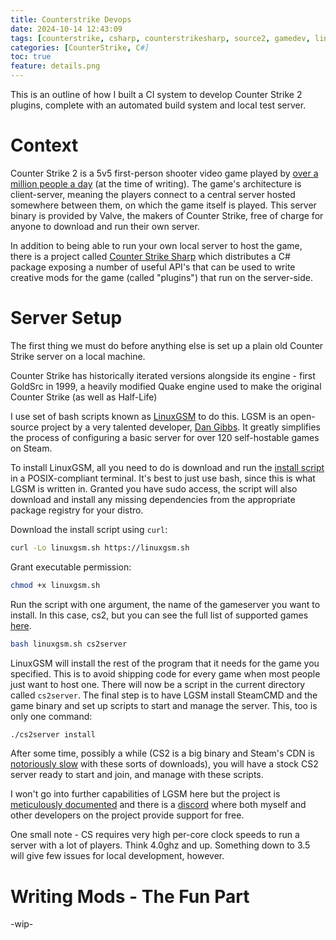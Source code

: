 ```yaml
---
title: Counterstrike Devops
date: 2024-10-14 12:43:09
tags: [counterstrike, csharp, counterstrikesharp, source2, gamedev, linux]
categories: [CounterStrike, C#]
toc: true
feature: details.png
---
```


This is an outline of how I built a CI system to develop Counter Strike 2 plugins, complete with an automated build system and local test server.

# Context

Counter Strike 2 is a 5v5 first-person shooter video game played by <a href="https://steamcharts.com/app/730">over a million people a day</a> (at the time of writing). The game's architecture is client-server, meaning the players connect to a central server hosted somewhere between them, on which the game itself is played. This server binary is provided by Valve, the makers of Counter Strike, free of charge for anyone to download and run their own server. 

In addition to being able to run your own local server to host the game, there is a project called <a href="https://cssharp.dev">Counter Strike Sharp</a> which distributes a C# package exposing a number of useful API's that can be used to write creative mods for the game (called "plugins") that run on the server-side.

# Server Setup

The first thing we must do before anything else is set up a plain old Counter Strike server on a local machine. 

Counter Strike has historically iterated versions alongside its engine - first GoldSrc in 1999, a heavily modified Quake engine used to make the original Counter Strike (as well as Half-Life)

I use set of bash scripts known as <a href="https://linuxgsm.com">LinuxGSM</a> to do this. LGSM is an open-source project by a very talented developer, <a href="https://danielgibbs.co.uk/">Dan Gibbs</a>. It greatly simplifies the process of configuring a basic server for over 120 self-hostable games on Steam.

To install LinuxGSM, all you need to do is download and run the <a href=https://linuxgsm.sh>install script</a> in a POSIX-compliant terminal. It's best to just use bash, since this is what LGSM is written in. Granted you have sudo access, the script will also download and install any missing dependencies from the appropriate package registry for your distro.

Download the install script using `curl`:
```bash
curl -Lo linuxgsm.sh https://linuxgsm.sh
```
Grant executable permission:
```bash
chmod +x linuxgsm.sh
```
Run the script with one argument, the name of the gameserver you want to install. In this case, cs2, but you can see the full list of supported games <a href="https://linuxgsm.com/servers/">here</a>.
```bash
bash linuxgsm.sh cs2server
```
LinuxGSM will install the rest of the program that it needs for the game you specified. This is to avoid shipping code for every game when most people just want to host one. There will now be a script in the current directory called `cs2server`. The final step is to have LGSM install SteamCMD and the game binary and set up scripts to start and manage the server. This, too is only one command:
```bash
./cs2server install
```

After some time, possibly a while (CS2 is a big binary and Steam's CDN is <a href="google.com/search?q=steamcmd+slow">notoriously slow</a> with these sorts of downloads), you will have a stock CS2 server ready to start and join, and manage with these scripts.

I won't go into further capabilities of LGSM here but the project is <a href="https://docs.linuxgsm.com">meticulously documented</a> and there is a <a href="https://linuxgsm.com/discord">discord</a> where both myself and other developers on the project provide support for free.

One small note - CS requires very high per-core clock speeds to run a server with a lot of players. Think 4.0ghz and up. Something down to 3.5 will give few issues for local development, however.

# Writing Mods - The Fun Part

-wip-
